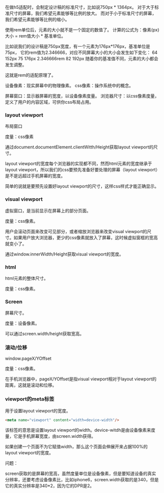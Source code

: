 在做h5适配时，会制定设计稿的标准尺寸，比如说750px * 1364px。
对于大于标准尺寸的屏幕，我们希望元素能够等比例的放大。
而对于小于标准尺寸的屏幕，我们希望元素能够等比例的缩小。

使用rem单位后，元素的大小就不是一个固定的数值了。
计算的公式为：像素(px)大小 = rem值大小 * 基准单位。

比如说我们的设计稿是750px宽度，有一个元素为176px*176px，基准单位是75px，
它的rem值为2.346666，对应不同屏幕大小的大小会发生如下变化：
64	152px
75	176px	2.346666rem
82	192px
随着你的基准值不同，元素的大小都会发生调整。

这就是rem的适配原理了。











设备像素：现实屏幕中的物理像素。
css像素：操作系统中的概念。

屏幕窗口：显示器屏幕的宽度，以设备像素度量。
浏览器尺寸：以css像素度量，定义了用户的内容区域，可供你css布局占用。





### layout viewport

布局窗口

度量：css像素

通过document.documentElement.clientWitth/Height获取layout viewport的尺寸。

layout viewport的宽度每个浏览器的实现都不同，然而html元素的宽度继承于layout viewport，所以我们的css要预先准备好要处理的屏幕（layout viewport）是不是远超过手机屏幕的宽度。

简单的说就是要预先设置好layout viewport的尺寸，这样css样式才能正确显示。





### visual viewport

虚拟窗口，是当前显示在屏幕上的部分页面。

度量：css像素。

用户会滚动页面来改变可见部分，或者缩放浏览器来改变visual viewport的尺寸。如果用户放大浏览器，更少的css像素就放入了屏幕，这时候虚拟窗框的宽高就变小了。

通过window.innerWidth/Height获取visual viewport的宽度。



### html

html元素的整体尺寸。

度量：css像素。



### Screen

屏幕尺寸。

度量：设备像素。

可以通过screen.width/height获取宽高。



### 滚动/位移

window.pageX/YOffset

度量：css像素。

在手机浏览器中，pageX/YOffset是指visual viewport相对于layout viewport的距离，这就是滚动和位移。



### viewport的meta标签

用于设置layout viewport的宽度。

```html
<meta name="viewport" content="width=device-width"/>
```

该标签的意思是设置layout viewport的width。device-witdh是由设备像素来度量，它是手机屏幕宽度，由screen.width获得。

如果创建一个页面不为它赋值width，那么这个页面会伸展开来占据100%的layout viewport的宽度。





问题：

screen获取的是屏幕的宽高，虽然度量单位是设备像素，但是要知道设备的真实分辨率，还要考虑设备像素比，比如iphone6，screen.width获取的是340，但是它的真实分辨率是340*2，因为它的DPR是2。

